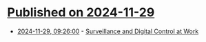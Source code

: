 # [Published on 2024-11-29](index.md)

* [2024-11-29, 09:26:00](https://soylentnews.org/article.pl?sid=24/11/27/0943214&from=rss) - [Surveillance and Digital Control at Work](https://soylentnews.org/article.pl?sid=24/11/27/0943214&from=rss)
